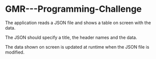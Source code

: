 # GMR---Programming-Challenge
 
The application reads a JSON file and shows a table on screen with the data. 

The JSON should specify a title, the header names and the data.

The data shown on screen is updated at runtime when the JSON file is modified.
